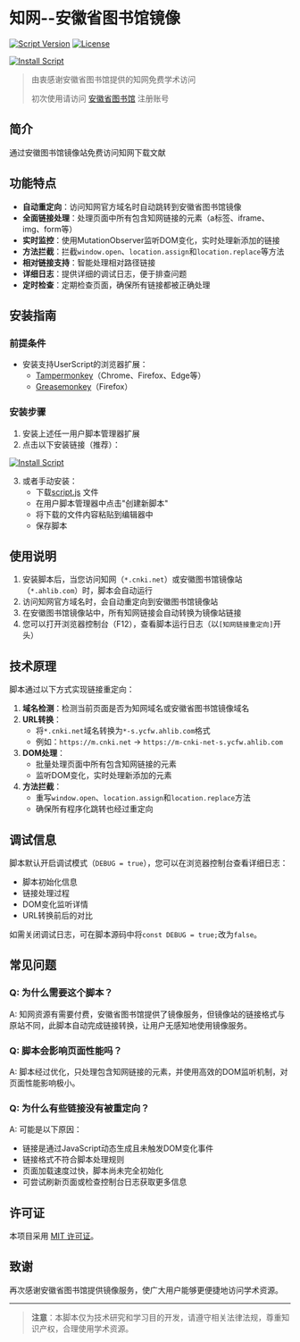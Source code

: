# 知网--安徽省图书馆镜像

[![Script Version](https://img.shields.io/badge/Script-v1.4.0-2988f5?logo=tampermonkey&logoColor=white)](https://github.com/no-teasy/cnki-ahlib-mirror/blob/main/script.user.js)
[![License](https://img.shields.io/github/license/no-teasy/cnki-ahlib-mirror?color=blue&logo=open-source-initiative)](./LICENSE)
<!-- [![Greasy Fork](https://img.shields.io/badge/Greasy_Fork-v1.0.0-F16529?logo=greasyfork)](链接) -->
[![Install Script](https://img.shields.io/badge/INSTALL%20SCRIPT-CLICK%20HERE-2988f5?style=for-the-badge&logo=tampermonkey&logoColor=white)](https://github.com/no-teasy/cnki-ahlib-mirror/raw/main/script.user.js)
> 由衷感谢安徽省图书馆提供的知网免费学术访问
>
> 初次使用请访问 [安徽省图书馆](https://opac.ahlib.com/opac/reader/login) 注册账号



## 简介

通过安徽图书馆镜像站免费访问知网下载文献

## 功能特点

- **自动重定向**：访问知网官方域名时自动跳转到安徽省图书馆镜像
- **全面链接处理**：处理页面中所有包含知网链接的元素（a标签、iframe、img、form等）
- **实时监控**：使用MutationObserver监听DOM变化，实时处理新添加的链接
- **方法拦截**：拦截`window.open`、`location.assign`和`location.replace`等方法
- **相对链接支持**：智能处理相对路径链接
- **详细日志**：提供详细的调试日志，便于排查问题
- **定时检查**：定期检查页面，确保所有链接都被正确处理

## 安装指南

### 前提条件
- 安装支持UserScript的浏览器扩展：
  - [Tampermonkey](https://www.tampermonkey.net/)（Chrome、Firefox、Edge等）
  - [Greasemonkey](https://www.greasespot.net/)（Firefox）

### 安装步骤

1. 安装上述任一用户脚本管理器扩展
2. 点击以下安装链接（推荐）：

[![Install Script](https://img.shields.io/badge/INSTALL%20SCRIPT-CLICK%20HERE-2988f5?style=for-the-badge&logo=tampermonkey&logoColor=white)](https://raw.githubusercontent.com/no-teasy/cnki-ahlib-mirror/main/script.user.js)

3. 或者手动安装：
   - 下载[script.js](https://github.com/no-teasy/cnki-ahlib-mirror/raw/main/script.user.js) 文件
   - 在用户脚本管理器中点击"创建新脚本"
   - 将下载的文件内容粘贴到编辑器中
   - 保存脚本

## 使用说明

1. 安装脚本后，当您访问知网（`*.cnki.net`）或安徽图书馆镜像站（`*.ahlib.com`）时，脚本会自动运行
2. 访问知网官方域名时，会自动重定向到安徽图书馆镜像站
3. 在安徽图书馆镜像站中，所有知网链接会自动转换为镜像站链接
4. 您可以打开浏览器控制台（F12），查看脚本运行日志（以`[知网链接重定向]`开头）

## 技术原理

脚本通过以下方式实现链接重定向：

1. **域名检测**：检测当前页面是否为知网域名或安徽省图书馆镜像域名
2. **URL转换**：
   - 将`*.cnki.net`域名转换为`*-s.ycfw.ahlib.com`格式
   - 例如：`https://m.cnki.net` → `https://m-cnki-net-s.ycfw.ahlib.com`
3. **DOM处理**：
   - 批量处理页面中所有包含知网链接的元素
   - 监听DOM变化，实时处理新添加的元素
4. **方法拦截**：
   - 重写`window.open`、`location.assign`和`location.replace`方法
   - 确保所有程序化跳转也经过重定向

## 调试信息

脚本默认开启调试模式（`DEBUG = true`），您可以在浏览器控制台查看详细日志：

- 脚本初始化信息
- 链接处理过程
- DOM变化监听详情
- URL转换前后的对比

如需关闭调试日志，可在脚本源码中将`const DEBUG = true;`改为`false`。

## 常见问题

### Q: 为什么需要这个脚本？
A: 知网资源有需要付费，安徽省图书馆提供了镜像服务，但镜像站的链接格式与原站不同，此脚本自动完成链接转换，让用户无感知地使用镜像服务。

### Q: 脚本会影响页面性能吗？
A: 脚本经过优化，只处理包含知网链接的元素，并使用高效的DOM监听机制，对页面性能影响极小。

### Q: 为什么有些链接没有被重定向？
A: 可能是以下原因：
   - 链接是通过JavaScript动态生成且未触发DOM变化事件
   - 链接格式不符合脚本处理规则
   - 页面加载速度过快，脚本尚未完全初始化
   - 可尝试刷新页面或检查控制台日志获取更多信息


## 许可证

本项目采用 [MIT 许可证](LICENSE)。

## 致谢

再次感谢安徽省图书馆提供镜像服务，使广大用户能够更便捷地访问学术资源。

---

> **注意**：本脚本仅为技术研究和学习目的开发，请遵守相关法律法规，尊重知识产权，合理使用学术资源。